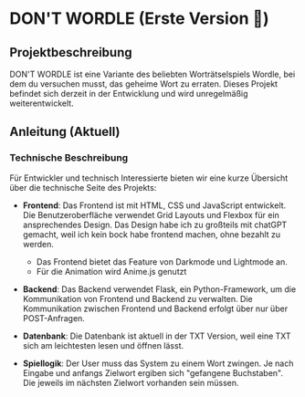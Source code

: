 # DON'T WORDLE (Erste Version 🔴)

## Projektbeschreibung

DON'T WORDLE ist eine Variante des beliebten Worträtselspiels Wordle, bei dem du versuchen musst, das geheime Wort zu erraten. Dieses Projekt befindet sich derzeit in der Entwicklung und wird unregelmäßig weiterentwickelt.

## Anleitung (Aktuell)



### Technische Beschreibung

Für Entwickler und technisch Interessierte bieten wir eine kurze Übersicht über die technische Seite des Projekts:

- **Frontend**: Das Frontend ist mit HTML, CSS und JavaScript entwickelt. Die Benutzeroberfläche verwendet Grid Layouts und Flexbox für ein ansprechendes Design. Das Design habe ich zu großteils mit chatGPT gemacht, weil ich kein bock habe frontend machen, ohne bezahlt zu werden.
  - Das Frontend bietet das Feature von Darkmode und Lightmode an.
  - Für die Animation wird Anime.js genutzt

- **Backend**: Das Backend verwendet Flask, ein Python-Framework, um die Kommunikation von Frontend und Backend zu verwalten. Die Kommunikation zwischen Frontend und Backend erfolgt über nur über POST-Anfragen.

- **Datenbank**: Die Datenbank ist aktuell in der TXT Version, weil eine TXT sich am leichtesten lesen und öffnen lässt.
  
- **Spiellogik**: Der User muss das System zu einem Wort zwingen. Je nach Eingabe und anfangs Zielwort ergiben sich "gefangene Buchstaben". Die jeweils im nächsten Zielwort vorhanden sein müssen.
